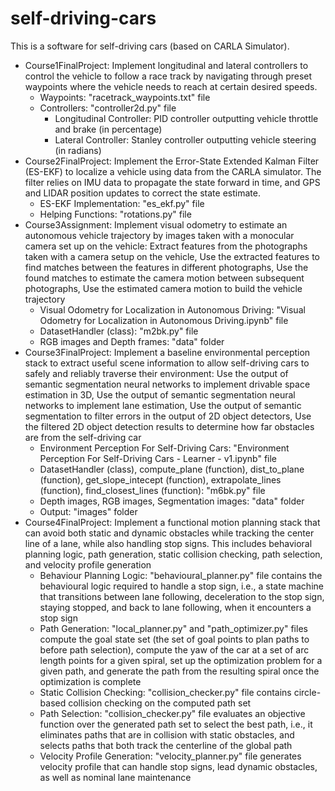 # self-driving-cars
This is a software for self-driving cars (based on CARLA Simulator).
- Course1FinalProject: Implement longitudinal and lateral controllers to control the vehicle to follow a race track by navigating through preset waypoints where the vehicle needs to reach at certain desired speeds.
  - Waypoints: "racetrack_waypoints.txt" file
  - Controllers: "controller2d.py" file
    - Longitudinal Controller: PID controller outputting vehicle throttle and brake (in percentage)
    - Lateral Controller: Stanley controller outputting vehicle steering (in radians)
- Course2FinalProject: Implement the Error-State Extended Kalman Filter (ES-EKF) to localize a vehicle using data from the CARLA simulator. The filter relies on IMU data to propagate the state forward in time, and GPS and LIDAR position updates to correct the state estimate.
  - ES-EKF Implementation: "es_ekf.py" file
  - Helping Functions: "rotations.py" file
- Course3Assignment: Implement visual odometry to estimate an autonomous vehicle trajectory by images taken with a monocular camera set up on the vehicle: Extract features from the photographs taken with a camera setup on the vehicle, Use the extracted features to find matches between the features in different photographs, Use the found matches to estimate the camera motion between subsequent photographs, Use the estimated camera motion to build the vehicle trajectory
  - Visual Odometry for Localization in Autonomous Driving: "Visual Odometry for Localization in Autonomous Driving.ipynb" file
  - DatasetHandler (class): "m2bk.py" file
  - RGB images and Depth frames: "data" folder
- Course3FinalProject: Implement a baseline environmental perception stack to extract useful scene information to allow self-driving cars to safely and reliably traverse their environment: Use the output of semantic segmentation neural networks to implement drivable space estimation in 3D, Use the output of semantic segmentation neural networks to implement lane estimation, Use the output of semantic segmentation to filter errors in the output of 2D object detectors, Use the filtered 2D object detection results to determine how far obstacles are from the self-driving car
  - Environment Perception For Self-Driving Cars: "Environment Perception For Self-Driving Cars - Learner - v1.ipynb" file
  - DatasetHandler (class), compute_plane (function), dist_to_plane (function), get_slope_intecept (function), extrapolate_lines (function), find_closest_lines (function): "m6bk.py" file
  - Depth images, RGB images, Segmentation images: "data" folder
  - Output: "images" folder 
- Course4FinalProject: Implement a functional motion planning stack that can avoid both static and dynamic obstacles while tracking the center line of a lane, while also handling stop signs. This includes behavioral planning logic, path generation, static collision checking, path selection, and velocity profile generation
  - Behaviour Planning Logic: "behavioural_planner.py" file contains the behavioural logic required to handle a stop sign, i.e., a state machine that transitions between lane following, deceleration to the stop sign, staying stopped, and back to lane following, when it encounters a stop sign
  - Path Generation: "local_planner.py" and "path_optimizer.py" files compute the goal state set (the set of goal points to plan paths to before path selection), compute the yaw of the car at a set of arc length points for a given spiral, set up the optimization problem for a given path, and generate the path from the resulting spiral once the optimization is complete
  - Static Collision Checking: "collision_checker.py" file contains circle-based collision checking on the computed path set
  - Path Selection: "collision_checker.py" file evaluates an objective function over the generated path set to select the best path, i.e., it eliminates paths that are in collision with static obstacles, and selects paths that both track the centerline of the global path
  - Velocity Profile Generation: "velocity_planner.py" file generates velocity profile that can handle stop signs, lead dynamic obstacles, as well as nominal lane maintenance
